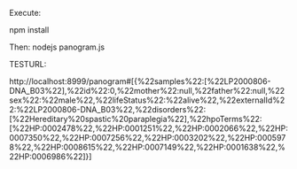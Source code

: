 Execute:

npm install

Then:
nodejs panogram.js

TESTURL:

http://localhost:8999/panogram#[{%22samples%22:[%22LP2000806-DNA_B03%22],%22id%22:0,%22mother%22:null,%22father%22:null,%22sex%22:%22male%22,%22lifeStatus%22:%22alive%22,%22externalId%22:%22LP2000806-DNA_B03%22,%22disorders%22:[%22Hereditary%20spastic%20paraplegia%22],%22hpoTerms%22:[%22HP:0002478%22,%22HP:0001251%22,%22HP:0002066%22,%22HP:0007350%22,%22HP:0007256%22,%22HP:0003202%22,%22HP:0005978%22,%22HP:0008615%22,%22HP:0007149%22,%22HP:0001638%22,%22HP:0006986%22]}]


